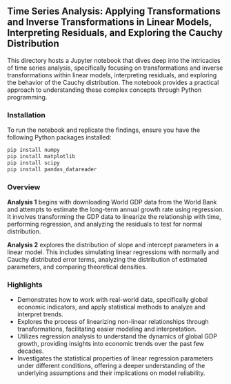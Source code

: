 ## Time Series Analysis: Applying Transformations and Inverse Transformations in Linear Models, Interpreting Residuals, and Exploring the Cauchy Distribution

This directory hosts a Jupyter notebook that dives deep into the intricacies of time series analysis, specifically focusing on transformations and inverse transformations within linear models, interpreting residuals, and exploring the behavior of the Cauchy distribution. The notebook provides a practical approach to understanding these complex concepts through Python programming.

### Installation

To run the notebook and replicate the findings, ensure you have the following Python packages installed:

```bash
pip install numpy
pip install matplotlib
pip install scipy
pip install pandas_datareader
```

### Overview
**Analysis 1** begins with downloading World GDP data from the World Bank and attempts to estimate the long-term annual growth rate using regression. It involves transforming the GDP data to linearize the relationship with time, performing regression, and analyzing the residuals to test for normal distribution.

**Analysis 2** explores the distribution of slope and intercept parameters in a linear model. This includes simulating linear regressions with normally and Cauchy distributed error terms, analyzing the distribution of estimated parameters, and comparing theoretical densities.

### Highlights
- Demonstrates how to work with real-world data, specifically global economic indicators, and apply statistical methods to analyze and interpret trends.
- Explores the process of linearizing non-linear relationships through transformations, facilitating easier modeling and interpretation.
- Utilizes regression analysis to understand the dynamics of global GDP growth, providing insights into economic trends over the past few decades.
- Investigates the statistical properties of linear regression parameters under different conditions, offering a deeper understanding of the underlying assumptions and their implications on model reliability.
